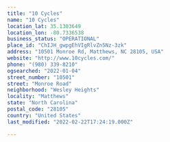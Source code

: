```yaml
---
title: "10 Cycles"
name: "10 Cycles"
location_lat: 35.1303649
location_lon: -80.7336538
business_status: "OPERATIONAL"
place_id: "ChIJH_gwpgEhVIgRlvZn5Nz-3zk"
address: "10501 Monroe Rd, Matthews, NC 28105, USA"
website: "http://www.10cycles.com/"
phone: "(980) 339-8210"
ogsearched: "2022-01-04"
street_number: "10501"
street: "Monroe Road"
neighborhood: "Wesley Heights"
locality: "Matthews"
state: "North Carolina"
postal_code: "28105"
country: "United States"
last_modified: "2022-02-22T17:24:19.000Z"

---
```

